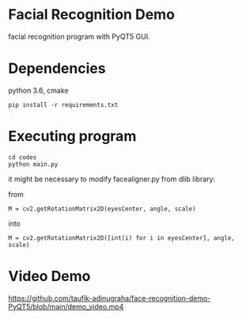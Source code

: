 
Facial Recognition Demo
========================
facial recognition program with PyQT5 GUI.


Dependencies
========================
python 3.6, cmake

```
pip install -r requirements.txt
```

Executing program
========================
```
cd codes
python main.py
```

it might be necessary to modify facealigner.py from dlib library:

from
```
M = cv2.getRotationMatrix2D(eyesCenter, angle, scale)
```
into
```
M = cv2.getRotationMatrix2D([int(i) for i in eyesCenter], angle, scale)
```

Video Demo
========================
https://github.com/taufik-adinugraha/face-recognition-demo-PyQT5/blob/main/demo_video.mp4
